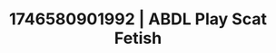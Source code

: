 ---
categories:
- Midnight fantasy
- AI-generated
- Eco-erotica
- Queer kinks
- Romantasy erotica
- ASMR
- Erotic tension
- Cosplay
image: /assets/images/1746580901992.jpg
layout: post
seo:
  description: Featured content with artistic Scat Fetish, ABDL Play. HD images available.
  keywords: Scat Fetish, ABDL Play
  og_image: /assets/images/1746580901992.jpg
  schema_type: VisualArtwork
tags:
- '#1746580901992'
- ABDL Play
- Scat Fetish
title: 1746580901992 | ABDL Play Scat Fetish
---